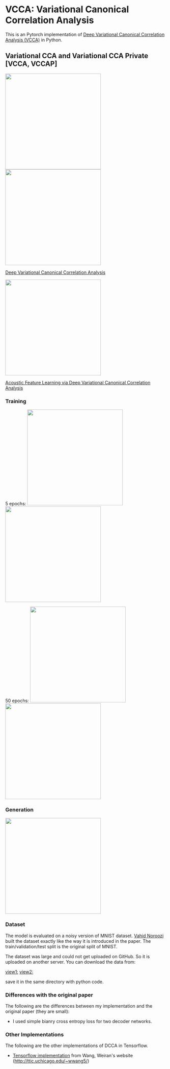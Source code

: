 # VCCA: Variational Canonical Correlation Analysis

This is an Pytorch implementation of [Deep Variational Canonical Correlation Analysis (VCCA)](https://arxiv.org/abs/1610.03454) in Python.

## Variational CCA and Variational CCA Private [VCCA, VCCAP]

<img src="https://github.com/edchengg/VCCA-StudyNotes/blob/master/Notes/vcca.png" width="300">

<img src="https://github.com/edchengg/VCCA-StudyNotes/blob/master/Notes/vcca-p.png" width="300">


[Deep Variational Canonical Correlation Analysis](https://github.com/edchengg/VCCA-StudyNotes/blob/master/paper/DVCCA.pdf)

<img src="https://github.com/edchengg/VCCA-StudyNotes/blob/master/Notes/vccapg.png" width="300">

[Acoustic Feature Learning via Deep Variational Canonical Correlation Analysis](https://github.com/edchengg/VCCA-StudyNotes/blob/master/paper/DVCCA_app.pdf)

### Training
5 epochs:
<img src="https://github.com/edchengg/VCCA_pytorch/blob/master/results/sample1_5.png" width="300">
<img src="https://github.com/edchengg/VCCA_pytorch/blob/master/results/sample2_5.png" width="300">

50 epochs:
<img src="https://github.com/edchengg/VCCA_pytorch/blob/master/results/sample1_50.png" width="300">
<img src="https://github.com/edchengg/VCCA_pytorch/blob/master/results/sample2_50.png" width="300">

### Generation

<img src="https://github.com/edchengg/VCCA_pytorch/blob/master/results/final.png" width="300">

### Dataset
The model is evaluated on a noisy version of MNIST dataset. [Vahid Noroozi](https://github.com/VahidooX/DeepCCA) built the dataset exactly like the way it is introduced in the paper. The train/validation/test split is the original split of MNIST.

The dataset was large and could not get uploaded on GitHub. So it is uploaded on another server. You can download the data from:

[view1:](https://www2.cs.uic.edu/~vnoroozi/noisy-mnist/noisymnist_view1.gz)
[view2:](https://www2.cs.uic.edu/~vnoroozi/noisy-mnist/noisymnist_view2.gz)

save it in the same directory with python code.

### Differences with the original paper
The following are the differences between my implementation and the original paper (they are small):

 * I used simple bianry cross entropy loss for two decoder networks.

### Other Implementations

The following are the other implementations of DCCA in Tensorflow.

* [Tensorflow implementation](http://ttic.uchicago.edu/~wwang5/papers/vcca_tf0.9_code.tgz) from Wang, Weiran's website (http://ttic.uchicago.edu/~wwang5/)

